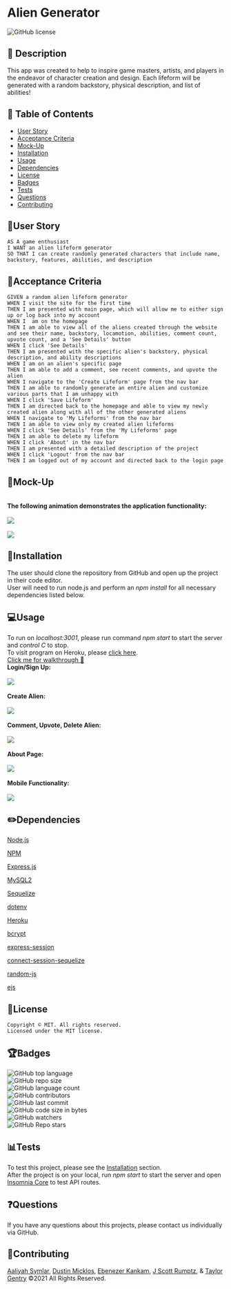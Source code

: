 # Alien Generator
![GitHub license](https://img.shields.io/badge/license-MIT-blue.svg)


## 💬 Description 
This app was created to help to inspire game masters, artists, and players in the endeavor of character creation and design. Each lifeform will be generated with a random backstory, physical description, and list of abilities!


## 📓 Table of Contents

* [User Story](#user-story)
* [Acceptance Criteria](#acceptance-criteria)
* [Mock-Up](#mock-up)
* [Installation](#installation)
* [Usage](#usage)
* [Dependencies](#dependencies)
* [License](#license)
* [Badges](#badges)
* [Tests](#tests)
* [Questions](#questions)
* [Contributing](#contributing)


## 🧠User Story
```
AS A game enthusiast
I WANT an alien lifeform generator
SO THAT I can create randomly generated characters that include name, backstory, features, abilities, and description
```


## 🧩Acceptance Criteria
```
GIVEN a random alien lifeform generator
WHEN I visit the site for the first time
THEN I am presented with main page, which will allow me to either sign up or log back into my account
WHEN I  am on the homepage
THEN I am able to view all of the aliens created through the website and see their name, backstory, locamotion, abilities, comment count, upvote count, and a 'See Details' button
WHEN I click 'See Details'
THEN I am presented with the specific alien's backstory, physical description, and ability descriptions 
WHEN I am on an alien's specific page
THEN I am able to add a comment, see recent comments, and upvote the alien
WHEN I navigate to the 'Create Lifeform' page from the nav bar
THEN I am able to randomly generate an entire alien and customize various parts that I am unhappy with
WHEN I click 'Save Lifeform'
THEN I am directed back to the homepage and able to view my newly created alien along with all of the other generated aliens
WHEN I navigate to 'My Lifeforms' from the nav bar
THEN I am able to view only my created alien lifeforms
WHEN I click 'See Details' from the 'My Lifeforms' page
THEN I am able to delete my lifeform
WHEN I click 'About' in the nav bar
THEN I am presented with a detailed description of the project
WHEN I click 'Logout' from the nav bar
THEN I am logged out of my account and directed back to the login page

```


## 🎨Mock-Up
<br>**The following animation demonstrates the application functionality:**</br>
<br>![](public/assets/mockup1.gif)</br>
<br>![](public/assets/mockup2.gif)</br>


## 🔌Installation

The user should clone the repository from GitHub and open up the project in their code editor.
<br>User will need to run node.js and perform an _npm install_ for all necessary dependencies listed below.</br>


## 💻Usage 
To run on _localhost:3001_, please run command _npm start_ to start the server and _control C_ to stop.
<br>To visit program on Heroku, please [click here](http://alien-generator.herokuapp.com/).</br>
[Click me for walkthrough 👾](https://drive.google.com/file/d/1248Ra92G2l573bpsYmTYtn5aZoR5Xbt3/view)
<br>**Login/Sign Up:**</br>
<br>![](public/assets/example1.gif)</br>
<br>**Create Alien:**</br>
<br>![](public/assets/example2.gif)</br>
<br>**Comment, Upvote, Delete Alien:**</br>
<br>![](public/assets/example3.gif)</br>
<br>**About Page:**</br>
<br>![](public/assets/example4.gif)</br>
<br>**Mobile Functionality:**</br>
<br>![](public/assets/example5.gif)</br>


## ✏️Dependencies
<p><a href="https://nodejs.org/">Node.js</a></p>
<p><a href="https://www.npmjs.com/">NPM</a></p>
<p><a href="https://www.npmjs.com/package/express">Express.js</a></p>
<p><a href="https://www.npmjs.com/package/mysql2">MySQL2</a></p>
<p><a href="https://www.npmjs.com/package/sequelize">Sequelize</a></p>
<p><a href="https://www.npmjs.com/package/dotenv">dotenv</a></p>
<p><a href="https://heroku.com/">Heroku</a></p>
<p><a href="https://www.npmjs.com/package/bcrypt">bcrypt</a></p>
<p><a href="https://www.npmjs.com/package/express-session">express-session</a></p>
<p><a href="https://www.npmjs.com/package/connect-session-sequelize">connect-session-sequelize</a></p>
<p><a href="https://www.npmjs.com/package/random-js">random-js</a></p>
<p><a href="https://www.npmjs.com/package/ejs">ejs</a></p>


## 🔐License
```
Copyright © MIT. All rights reserved. 
Licensed under the MIT license.
```


## 🏆Badges

![GitHub top language](https://img.shields.io/github/languages/top/tpgent01/alien-generator?color=red&style=plastic)
<br>![GitHub repo size](https://img.shields.io/github/repo-size/tpgent01/alien-generator?color=orange&style=plastic)</br>
![GitHub language count](https://img.shields.io/github/languages/count/tpgent01/alien-generator?color=yellow&style=plastic)
<br>![GitHub contributors](https://img.shields.io/github/contributors/tpgent01/alien-generator?color=brightgreen&style=plastic)</br>
![GitHub last commit](https://img.shields.io/github/last-commit/tpgent01/alien-generator?color=blueviolet&style=plastic)
<br>![GitHub code size in bytes](https://img.shields.io/github/languages/code-size/tpgent01/alien-generator?color=ff69b4&style=plastic)</br>
![GitHub watchers](https://img.shields.io/github/watchers/tpgent01/alien-generator?style=social)
<br>![GitHub Repo stars](https://img.shields.io/github/stars/tpgent01/alien-generator?style=social)</br>



## 📊Tests

To test this project, please see the [Installation](#installation) section.
<br>After the project is on your local, run _npm start_ to start the server and open [Insomnia Core](https://insomnia.rest/products/insomnia) to test API routes.</br>


## ❓Questions

If you have any questions about this projects, please contact us individually via GitHub.


## 📌Contributing

[Aaliyah Symlar](https://github.com/asymlar), [Dustin Micklos](https://github.com/Dustymick), [Ebenezer Kankam](https://github.com/kwabena95), [J Scott Rumptz](https://github.com/jscottrumptz), & [Taylor Gentry](https://github.com/tpgent01) ©2021 All Rights Reserved.
